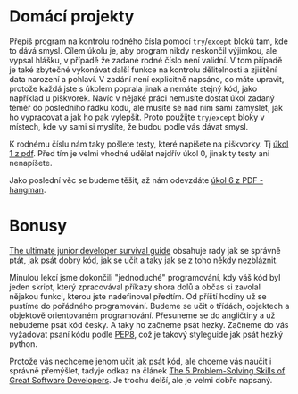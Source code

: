 # Domácí projekty

Přepiš program na kontrolu rodného čísla pomocí `try`/`except` bloků tam, kde to dává smysl. Cílem úkolu je, aby program nikdy neskončil výjimkou, ale vypsal hlášku, v případě že zadané rodné číslo není validní. V tom případě je také zbytečné vykonávat další funkce na kontrolu dělitelnosti a zjištění data narození a pohlaví.
V zadání není explicitně napsáno, co máte upravit, protože každá jste s úkolem poprala jinak a nemáte stejný kód, jako například u piškvorek. Navíc v nějaké práci nemusíte dostat úkol zadaný téměř do posledního řádku kódu, ale musíte se nad ním sami zamyslet, jak ho vypracovat a jak ho pak vylepšit. Proto použijte `try`/`except` bloky v místech, kde vy sami si myslíte, že budou podle vás dávat smysl.

K rodnému číslu nám taky pošlete testy, které napíšete na piškvorky. Tj [úkol 1 z pdf](https://pyladies.cz/v1/s005-modules/handout/handout5.pdf). Před tím je velmi vhodné udělat nejdřív úkol 0, jinak ty testy ani nenapíšete.

Jako poslední věc se budeme těšit, až nám odevzdáte [úkol 6 z PDF - hangman](https://pyladies.cz/v1/s005-modules/handout/handout5.pdf).

# Bonusy

[The ultimate junior developer survival guide](https://dev.to/httpspauline/the-ultimate-junior-web-developer-survival-guide-part-1-8di) obsahuje rady jak se správně ptát, jak psát dobrý kód, jak se učit a taky jak se z toho někdy nezbláznit.

Minulou lekcí jsme dokončili "jednoduché" programování, kdy váš kód byl jeden skript, který zpracovával příkazy shora dolů a občas si zavolal nějakou funkci, kterou jste nadefinoval předtím. Od příští hodiny už se pustíme do pořádného programování.
Budeme se učit o třídách, objektech a objektově orientovaném programování. Přesuneme se do angličtiny a už nebudeme psát kód česky. A taky ho začneme psát hezky. Začneme do vás vyžadovat psaní kódu podle [PEP8](https://www.python.org/dev/peps/pep-0008/), což je takový styleguide jak psát hezký python.

Protože vás nechceme jenom učit jak psát kód, ale chceme vás naučit i správně přemýšlet, tadyje odkaz na článek [The 5 Problem-Solving Skills of Great Software Developers](https://dev.to/lpasqualis/the-5-problem-solving-skills-of-great-software-developers-4e6?fbclid=IwAR1237cIJahWGOTGCSFL3zNqVrdqQVppwczzY9QRCf0rsTy-eo6rtZ7hRtw). Je trochu delší, ale je velmi dobře napsaný.
